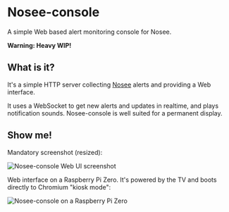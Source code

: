 # Nosee-console
A simple Web based alert monitoring console for Nosee.

**Warning: Heavy WIP!**

What is it?
-----------

It's a simple HTTP server collecting [Nosee](https://github.com/Xfennec/nosee)
alerts and providing a Web interface.

It uses a WebSocket to get new alerts and updates in realtime, and plays notification
sounds. Nosee-console is well suited for a permanent display.

Show me!
--------

Mandatory screenshot (resized):

![Nosee-console Web UI screenshot](https://raw.github.com/Xfennec/nosee-console/master/doc/images/img_illu.jpeg)

Web interface on a Raspberry Pi Zero. It's powered by the TV and
boots directly to Chromium "kiosk mode":

![Nosee-console on a Raspberry Pi Zero](https://raw.github.com/Xfennec/nosee-console/master/doc/images/nosee-console-pi.jpeg)
